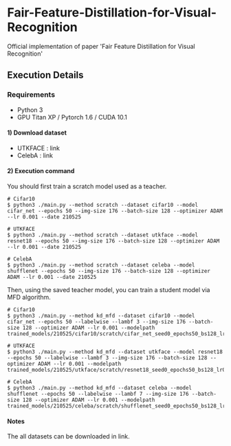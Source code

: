 # Fair-Feature-Distillation-for-Visual-Recognition
Official implementation of paper 'Fair Feature Distillation for Visual Recognition'

## **Execution Details**

### Requirements

- Python 3
- GPU Titan XP / Pytorch 1.6 / CUDA 10.1

#### 1) Download dataset

- UTKFACE : link
- CelebA : link

#### 2) Execution command
You should first train a scratch model used as a teacher.
```
# Cifar10
$ python3 ./main.py --method scratch --dataset cifar10 --model cifar_net --epochs 50 --img-size 176 --batch-size 128 --optimizer ADAM --lr 0.001 --date 210525

# UTKFACE
$ python3 ./main.py --method scratch --dataset utkface --model resnet18 --epochs 50 --img-size 176 --batch-size 128 --optimizer ADAM --lr 0.001 --date 210525

# CelebA
$ python3 ./main.py --method scratch --dataset celeba --model shufflenet --epochs 50 --img-size 176 --batch-size 128 --optimizer ADAM --lr 0.001 --date 210525
```

Then, using the saved teacher model, you can train a student model via MFD algorithm.
```
# Cifar10
$ python3 ./main.py --method kd_mfd --dataset cifar10 --model cifar_net --epochs 50 --labelwise --lambf 3 --img-size 176 --batch-size 128 --optimizer ADAM --lr 0.001 --modelpath trained_models/210525/cifar10/scratch/cifar_net_seed0_epochs50_bs128_lr0.001.pt

# UTKFACE
$ python3 ./main.py --method kd_mfd --dataset utkface --model resnet18 --epochs 50 --labelwise --lambf 3 --img-size 176 --batch-size 128 --optimizer ADAM --lr 0.001 --modelpath trained_models/210525/utkface/scratch/resnet18_seed0_epochs50_bs128_lr0.001.pt

# CelebA
$ python3 ./main.py --method kd_mfd --dataset celeba --model shufflenet --epochs 50 --labelwise --lambf 7 --img-size 176 --batch-size 128 --optimizer ADAM --lr 0.001 --modelpath trained_models/210525/celeba/scratch/shufflenet_seed0_epochs50_bs128_lr0.001.pt
```

#### Notes

The all datasets can be downloaded in link.

